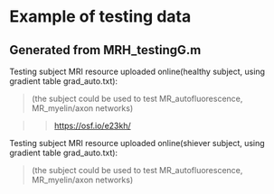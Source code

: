 # Example of testing data
## Generated from MRH_testingG.m
Testing subject MRI resource uploaded online(healthy subject, using gradient table grad_auto.txt):
> (the subject could be used to test MR_autofluorescence, MR_myelin/axon networks)

>> https://osf.io/e23kh/

Testing subject MRI resource uploaded online(shiever subject, using gradient table grad_auto.txt):

> (the subject could be used to test MR_autofluorescence, MR_myelin/axon networks)

